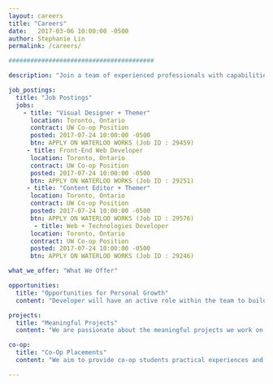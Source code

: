 ```yaml
---
layout: careers
title: "Careers"
date:   2017-03-06 10:00:00 -0500
author: Stephanie Lin
permalink: /careers/

########################################

description: "Join a team of experienced professionals with capabilities that range from UX design, bioinformatics training, international research, online engagement, and application development of online tools for large cancer-related topics and data sets."

job_postings:
  title: "Job Postings"
  jobs:
    - title: "Visual Designer + Themer" 
      location: Toronto, Ontario
      contract: UW Co-op Position 
      posted: 2017-07-24 10:00:00 -0500
      btn: APPLY ON WATERLOO WORKS (Job ID : 29459)
     - title: Front-End Web Developer
      location: Toronto, Ontario
      contract: UW Co-op Position 
      posted: 2017-07-24 10:00:00 -0500
      btn: APPLY ON WATERLOO WORKS (Job ID : 29251)
     - title: "Content Editor + Themer"
      location: Toronto, Ontario
      contract: UW Co-op Position 
      posted: 2017-07-24 10:00:00 -0500
      btn: APPLY ON WATERLOO WORKS (Job ID : 29576)
       - title: Web + Technologies Developer
      location: Toronto, Ontario
      contract: UW Co-op Position 
      posted: 2017-07-24 10:00:00 -0500
      btn: APPLY ON WATERLOO WORKS (Job ID : 29246)

what_we_offer: "What We Offer"

opportunities:
  title: "Opportunities for Personal Growth"
  content: "Developer will have an active role within the team to build high-quality web services, used within Single Page Applications on modern web browsers and mobile devices.  Designers will have an active role within the team to build high-quality web pages and user interfaces for web applications used within modern web browsers and mobile devices. Learn UX/UI Design Deliverables and UCD approaches and practices.  Learn MERN+J (Mongo, Express, ReactJS/Redux, NodeJS/Koa/ExpressJS, Static - Jekyll), LAMP+D (Linux,Apache, MySQL, PHP, CMS - Drupal); Invision, Slack, Jira, Confluence, GitHub, Docker, Apache Solr."

projects:
  title: "Meaningful Projects"
  content: "We are passionate about the meaningful projects we work on that empower the cancer research community with high-quality tools and websites that engage their target users. An estimated 1 in 2 Canadians will develop cancer in their lifetime, and about 1 in 4 Canadians will die of cancer. We use technologies to assist in understanding the disease that affects us all. "

co-op:
  title: "Co-Op Placements"
  content: "We aim to provide co-op students practical experiences and practices that enable then to become quickly knowledge and useful, delivering real solutions and deliverables that are valued and used within a web-based software engineering approach to deliver quaility UX software results.  He seeks students who perform responsibly and effectively with mentorship and team resources to support learning and growth. "

---
```

